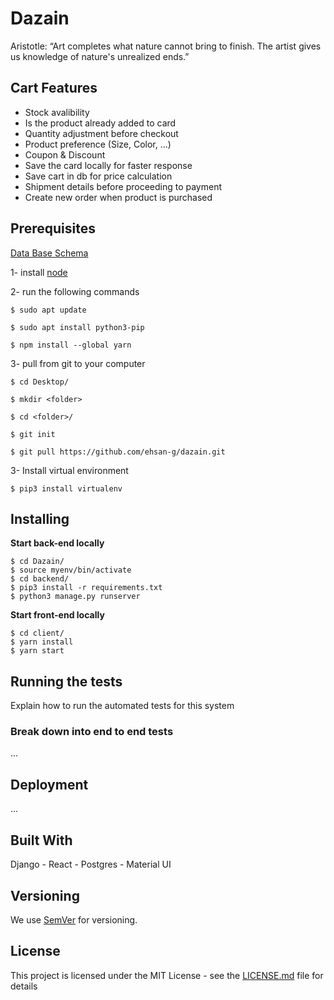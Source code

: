 # Dazain
Aristotle: “Art completes what nature cannot bring to finish. The artist gives us knowledge of nature's unrealized ends.”  

## Cart Features

* Stock avalibility
* Is the product already added to card  
* Quantity adjustment before checkout
* Product preference (Size, Color, ...)
* Coupon & Discount
* Save the card locally for faster response
* Save cart in db for price calculation
* Shipment details before proceeding to payment
* Create new order when product is purchased


## Prerequisites
[Data Base Schema](https://drawsql.app/dazain/diagrams/artworks-ecommerce)


1- install [node](https://nodejs.org/)

2- run the following commands
```
$ sudo apt update

$ sudo apt install python3-pip

$ npm install --global yarn

```
3- pull from git to your computer
```
$ cd Desktop/

$ mkdir <folder>

$ cd <folder>/

$ git init

$ git pull https://github.com/ehsan-g/dazain.git

```

3- Install virtual environment
```
$ pip3 install virtualenv
```

## Installing
 **Start back-end locally**
```
$ cd Dazain/
$ source myenv/bin/activate
$ cd backend/
$ pip3 install -r requirements.txt
$ python3 manage.py runserver
```
**Start front-end locally**
```
$ cd client/
$ yarn install 
$ yarn start
```

## Running the tests

Explain how to run the automated tests for this system

### Break down into end to end tests

...

## Deployment

...


## Built With

Django - React - Postgres - Material UI


## Versioning

We use [SemVer](http://semver.org/) for versioning.

## License

This project is licensed under the MIT License - see the [LICENSE.md](LICENSE.md) file for details



